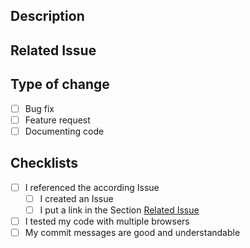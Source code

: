 <!--

## Pull request title

Provide a general summary of your changes in the title above.

The title should have the following format:
```
<number of the related issue>-<short summary of the changes made/name of the issue>-<branch to merge on>
```

-->

## Description

<!--- Describe your changes in detail -->

## Related Issue

<!--- This project only accepts pull requests related to open issues -->
<!--- If suggesting a new feature or change, please discuss it in an issue first -->
<!--- If fixing a bug, there should be an issue describing it with steps to reproduce -->
<!--- Please link to the issue here: -->

## Type of change

<!--- Please put an `x` in the box of the according type of change -->

- [ ] Bug fix
- [ ] Feature request
- [ ] Documenting code

## Checklists

<!--- Go over all the following points, and put an `x` in all the boxes that apply. -->
<!--- If you're unsure about any of these, don't hesitate to ask. We're here to help! -->

- [ ] I referenced the according Issue
  - [ ] I created an Issue
  - [ ] I put a link in the Section [Related Issue](#related-issue)
- [ ] I tested my code with multiple browsers
- [ ] My commit messages are good and understandable
